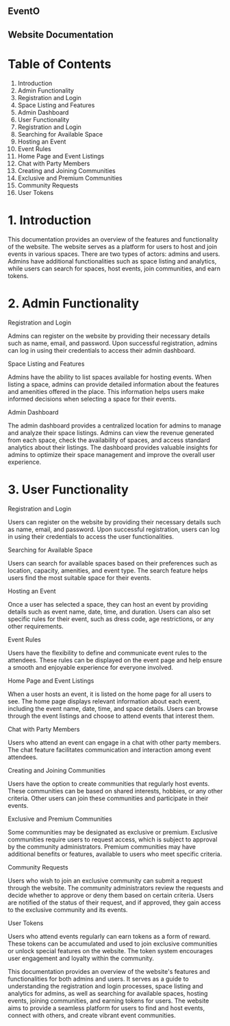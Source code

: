 ## EventO


## Website Documentation

# Table of Contents
1. Introduction
2. Admin Functionality
3. Registration and Login
4. Space Listing and Features
5. Admin Dashboard
6. User Functionality
7. Registration and Login
8. Searching for Available Space
9. Hosting an Event
10. Event Rules
11. Home Page and Event Listings
12. Chat with Party Members
13. Creating and Joining Communities
14. Exclusive and Premium Communities
15. Community Requests
16. User Tokens

# 1. Introduction

This documentation provides an overview of the features and functionality of the website. The website serves as a platform for users to host and join events in various spaces. There are two types of actors: admins and users. Admins have additional functionalities such as space listing and analytics, while users can search for spaces, host events, join communities, and earn tokens.

# 2. Admin Functionality

Registration and Login

Admins can register on the website by providing their necessary details such as name, email, and password.
Upon successful registration, admins can log in using their credentials to access their admin dashboard.

Space Listing and Features

Admins have the ability to list spaces available for hosting events.
When listing a space, admins can provide detailed information about the features and amenities offered in the place.
This information helps users make informed decisions when selecting a space for their events.

Admin Dashboard

The admin dashboard provides a centralized location for admins to manage and analyze their space listings.
Admins can view the revenue generated from each space, check the availability of spaces, and access standard analytics about their listings.
The dashboard provides valuable insights for admins to optimize their space management and improve the overall user experience.

# 3. User Functionality

Registration and Login

Users can register on the website by providing their necessary details such as name, email, and password.
Upon successful registration, users can log in using their credentials to access the user functionalities.

Searching for Available Space

Users can search for available spaces based on their preferences such as location, capacity, amenities, and event type.
The search feature helps users find the most suitable space for their events.

Hosting an Event

Once a user has selected a space, they can host an event by providing details such as event name, date, time, and duration.
Users can also set specific rules for their event, such as dress code, age restrictions, or any other requirements.

Event Rules

Users have the flexibility to define and communicate event rules to the attendees.
These rules can be displayed on the event page and help ensure a smooth and enjoyable experience for everyone involved.

Home Page and Event Listings

When a user hosts an event, it is listed on the home page for all users to see.
The home page displays relevant information about each event, including the event name, date, time, and space details.
Users can browse through the event listings and choose to attend events that interest them.

Chat with Party Members

Users who attend an event can engage in a chat with other party members.
The chat feature facilitates communication and interaction among event attendees.

Creating and Joining Communities

Users have the option to create communities that regularly host events.
These communities can be based on shared interests, hobbies, or any other criteria.
Other users can join these communities and participate in their events.

Exclusive and Premium Communities

Some communities may be designated as exclusive or premium.
Exclusive communities require users to request access, which is subject to approval by the community administrators.
Premium communities may have additional benefits or features, available to users who meet specific criteria.

Community Requests

Users who wish to join an exclusive community can submit a request through the website.
The community administrators review the requests and decide whether to approve or deny them based on certain criteria.
Users are notified of the status of their request, and if approved, they gain access to the exclusive community and its events.

User Tokens

Users who attend events regularly can earn tokens as a form of reward.
These tokens can be accumulated and used to join exclusive communities or unlock special features on the website.
The token system encourages user engagement and loyalty within the community.


This documentation provides an overview of the website's features and functionalities for both admins and users. It serves as a guide to understanding the registration and login processes, space listing and analytics for admins, as well as searching for available spaces, hosting events, joining communities, and earning tokens for users. The website aims to provide a seamless platform for users to find and host events, connect with others, and create vibrant event communities.

